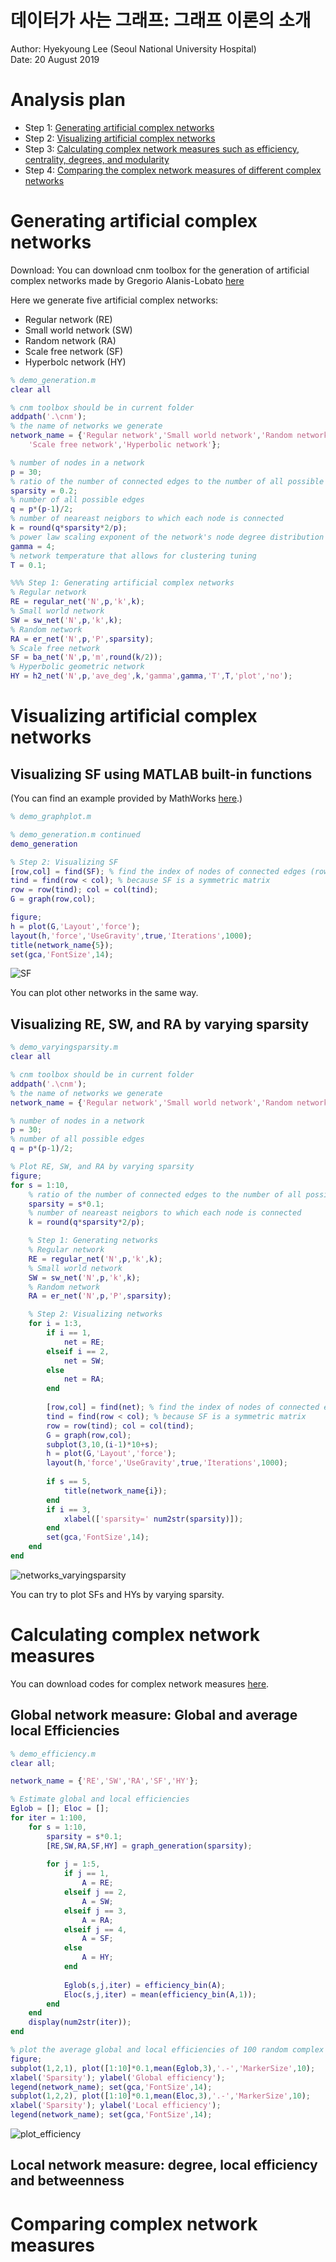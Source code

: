 # 데이터가 사는 그래프: 그래프 이론의 소개   

Author: Hyekyoung Lee (Seoul National University Hospital)  
Date: 20 August 2019  

# Analysis plan 

- Step 1: [Generating artificial complex networks](#generating-artificial-complex-networks)
- Step 2: [Visualizing artificial complex networks](#visualizing-artificial-complex-networks) 
- Step 3: [Calculating complex network measures such as efficiency, centrality, degrees, and modularity](#calculating-complex-network-measures)  
- Step 4: [Comparing the complex network measures of different complex networks](#comparing-complex-network-measures) 
    

# Generating artificial complex networks

Download: You can download cnm toolbox for the generation of artificial complex networks 
made by Gregorio Alanis-Lobato [here](https://se.mathworks.com/matlabcentral/fileexchange/45734-cnm)  
  
Here we generate five artificial complex networks:  
- Regular network (RE)  
- Small world network (SW)  
- Random network (RA)  
- Scale free network (SF) 
- Hyperbolc network (HY)  
  
    
    
```Matlab
% demo_generation.m 
clear all 

% cnm toolbox should be in current folder
addpath('.\cnm');  
% the name of networks we generate 
network_name = {'Regular network','Small world network','Random network', ... 
    'Scale free network','Hyperbolic network'};

% number of nodes in a network 
p = 30;
% ratio of the number of connected edges to the number of all possible edges 
sparsity = 0.2; 
% number of all possible edges 
q = p*(p-1)/2; 
% number of neareast neigbors to which each node is connected 
k = round(q*sparsity*2/p); 
% power law scaling exponent of the network's node degree distribution
gamma = 4; 
% network temperature that allows for clustering tuning
T = 0.1; 

%%% Step 1: Generating artificial complex networks 
% Regular network 
RE = regular_net('N',p,'k',k); 
% Small world network 
SW = sw_net('N',p,'k',k); 
% Random network 
RA = er_net('N',p,'P',sparsity);
% Scale free network 
SF = ba_net('N',p,'m',round(k/2));
% Hyperbolic geometric network
HY = h2_net('N',p,'ave_deg',k,'gamma',gamma,'T',T,'plot','no'); 
```

# Visualizing artificial complex networks

## Visualizing SF using MATLAB built-in functions  
(You can find an example provided by MathWorks [here](https://www.mathworks.com/help/matlab/ref/matlab.graphics.chart.primitive.graphplot.layout.html).) 

```Matlab
% demo_graphplot.m

% demo_generation.m continued 
demo_generation 

% Step 2: Visualizing SF
[row,col] = find(SF); % find the index of nodes of connected edges (row,col) in SF  
tind = find(row < col); % because SF is a symmetric matrix 
row = row(tind); col = col(tind); 
G = graph(row,col); 

figure; 
h = plot(G,'Layout','force'); 
layout(h,'force','UseGravity',true,'Iterations',1000); 
title(network_name{5}); 
set(gca,'FontSize',14); 
```

![SF](SF.jpg)

You can plot other networks in the same way.  



## Visualizing RE, SW, and RA by varying sparsity  

```Matlab
% demo_varyingsparsity.m 
clear all 

% cnm toolbox should be in current folder
addpath('.\cnm');  
% the name of networks we generate 
network_name = {'Regular network','Small world network','Random network'}; 

% number of nodes in a network 
p = 30;
% number of all possible edges 
q = p*(p-1)/2; 

% Plot RE, SW, and RA by varying sparsity 
figure; 
for s = 1:10, 
    % ratio of the number of connected edges to the number of all possible edges 
    sparsity = s*0.1; 
    % number of neareast neigbors to which each node is connected 
    k = round(q*sparsity*2/p); 

    % Step 1: Generating networks 
    % Regular network 
    RE = regular_net('N',p,'k',k); 
    % Small world network 
    SW = sw_net('N',p,'k',k); 
    % Random network 
    RA = er_net('N',p,'P',sparsity);

    % Step 2: Visualizing networks
    for i = 1:3, 
        if i == 1,
            net = RE; 
        elseif i == 2,
            net = SW; 
        else
            net = RA; 
        end 
        
        [row,col] = find(net); % find the index of nodes of connected edges (row,col) in SF  
        tind = find(row < col); % because SF is a symmetric matrix 
        row = row(tind); col = col(tind); 
        G = graph(row,col);
        subplot(3,10,(i-1)*10+s); 
        h = plot(G,'Layout','force'); 
        layout(h,'force','UseGravity',true,'Iterations',1000); 
        
        if s == 5, 
            title(network_name{i});
        end 
        if i == 3, 
            xlabel(['sparsity=' num2str(sparsity)]); 
        end 
        set(gca,'FontSize',14); 
    end
end
```

![networks_varyingsparsity](https://user-images.githubusercontent.com/54297018/63336685-85d0f080-c37a-11e9-81fc-cdb2d17d97c0.png)

You can try to plot SFs and HYs by varying sparsity. 



# Calculating complex network measures

You can download codes for complex network measures [here](https://sites.google.com/site/bctnet/Home/functions). 

## Global network measure: Global and average local Efficiencies 

```Matlab
% demo_efficiency.m
clear all;

network_name = {'RE','SW','RA','SF','HY'};

% Estimate global and local efficiencies
Eglob = []; Eloc = [];
for iter = 1:100,
    for s = 1:10,
        sparsity = s*0.1;
        [RE,SW,RA,SF,HY] = graph_generation(sparsity);
        
        for j = 1:5,
            if j == 1,
                A = RE;
            elseif j == 2,
                A = SW;
            elseif j == 3,
                A = RA;
            elseif j == 4,
                A = SF;
            else
                A = HY;
            end
            
            Eglob(s,j,iter) = efficiency_bin(A);
            Eloc(s,j,iter) = mean(efficiency_bin(A,1)); 
        end
    end
    display(num2str(iter)); 
end

% plot the average global and local efficiencies of 100 random complex networks 
figure;
subplot(1,2,1), plot([1:10]*0.1,mean(Eglob,3),'.-','MarkerSize',10);
xlabel('Sparsity'); ylabel('Global efficiency'); 
legend(network_name); set(gca,'FontSize',14);
subplot(1,2,2), plot([1:10]*0.1,mean(Eloc,3),'.-','MarkerSize',10);
xlabel('Sparsity'); ylabel('Local efficiency'); 
legend(network_name); set(gca,'FontSize',14);
``` 

![plot_efficiency](https://user-images.githubusercontent.com/54297018/63348277-e6b8f280-c393-11e9-9838-e3f3cd4d345f.png)


## Local network measure: degree, local efficiency and betweenness 



# Comparing complex network measures






  
